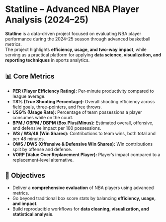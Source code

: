# Statline – Advanced NBA Player Analysis (2024–25)

**Statline** is a data-driven project focused on evaluating NBA player performance during the 2024–25 season through advanced basketball metrics.  
The project highlights **efficiency, usage, and two-way impact**, while serving as a practical platform for applying **data science, visualization, and reporting techniques** in sports analytics.

## 📊 Core Metrics
- **PER (Player Efficiency Rating):** Per-minute productivity compared to league average.  
- **TS% (True Shooting Percentage):** Overall shooting efficiency across field goals, three-pointers, and free throws.  
- **USG% (Usage Rate):** Percentage of team possessions a player consumes while on the court.  
- **BPM / OBPM / DBPM (Box Plus/Minus):** Estimated overall, offensive, and defensive impact per 100 possessions.  
- **WS / WS/48 (Win Shares):** Contributions to team wins, both total and per 48 minutes.  
- **OWS / DWS (Offensive & Defensive Win Shares):** Win contributions split by offense and defense.  
- **VORP (Value Over Replacement Player):** Player’s impact compared to a replacement-level alternative.  

## 🎯 Objectives
- Deliver a **comprehensive evaluation** of NBA players using advanced metrics.  
- Go beyond traditional box score stats by balancing **efficiency, usage, and impact**.  
- Build reproducible workflows for **data cleaning, visualization, and statistical analysis**.  
